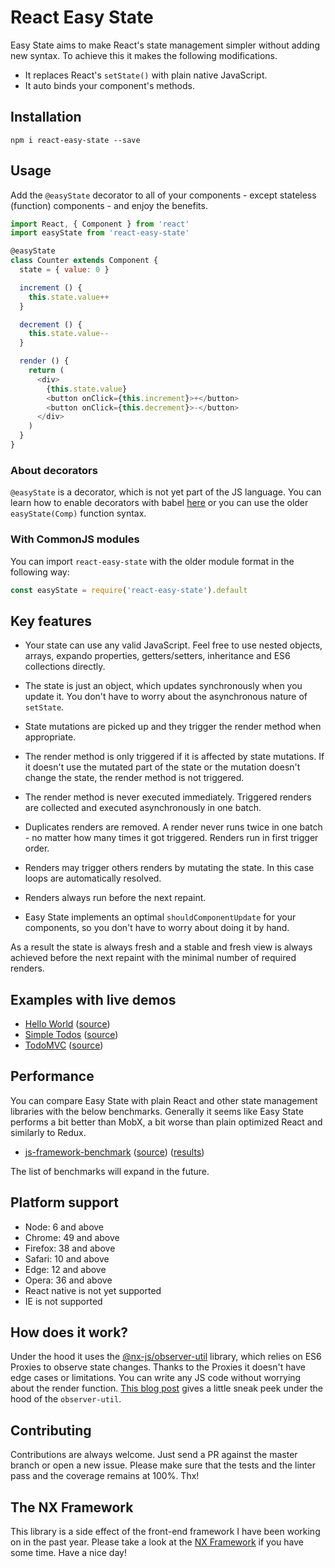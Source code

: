 # React Easy State

Easy State aims to make React's state management simpler without adding new syntax. To achieve this it makes the following modifications.

- It replaces React's `setState()` with plain native JavaScript.
- It auto binds your component's methods.

## Installation

`npm i react-easy-state --save`

## Usage

Add the `@easyState` decorator to all of your components - except stateless (function) components - and enjoy the benefits.

```js
import React, { Component } from 'react'
import easyState from 'react-easy-state'

@easyState
class Counter extends Component {
  state = { value: 0 }

  increment () {
    this.state.value++
  }

  decrement () {
    this.state.value--
  }

  render () {
    return (
      <div>
        {this.state.value}
        <button onClick={this.increment}>+</button>
        <button onClick={this.decrement}>-</button>
      </div>
    )
  }
}
```

### About decorators

`@easyState` is a decorator, which is not yet part of the JS language. You can learn how to enable decorators with babel [here](https://github.com/loganfsmyth/babel-plugin-transform-decorators-legacy) or you can use the older `easyState(Comp)` function syntax.

### With CommonJS modules

You can import `react-easy-state` with the older module format in the following way:

```js
const easyState = require('react-easy-state').default
```

## Key features

- Your state can use any valid JavaScript. Feel free to use nested objects, arrays, expando properties, getters/setters, inheritance and ES6 collections directly.

- The state is just an object, which updates synchronously when you update it. You don't have to worry about the asynchronous nature of `setState`.

- State mutations are picked up and they trigger the render method when appropriate.

- The render method is only triggered if it is affected by state mutations. If it doesn't use the mutated part of the state or the mutation doesn't change the state, the render method is not triggered.

- The render method is never executed immediately. Triggered renders are collected and executed asynchronously in one batch.

- Duplicates renders are removed. A render never runs twice in one batch - no matter how many times it got triggered. Renders run in first trigger order.

- Renders may trigger others renders by mutating the state. In this case loops are automatically resolved.

- Renders always run before the next repaint.

- Easy State implements an optimal `shouldComponentUpdate` for your components, so you don't have to worry about doing it by hand.

As a result the state is always fresh and a stable and fresh view is always achieved before the next repaint with the minimal number of required renders.

## Examples with live demos

- [Hello World](https://solkimicreb.github.io/react-easy-state/examples/helloWorld/) ([source](/examples/helloWorld/))
- [Simple Todos](https://solkimicreb.github.io/react-easy-state/examples/simpleTodos/) ([source](/examples/simpleTodos/))
- [TodoMVC](https://solkimicreb.github.io/react-easy-state/examples/todoMVC/) ([source](/examples/todoMVC/))

## Performance

You can compare Easy State with plain React and other state management libraries with the below benchmarks. Generally it seems like Easy State performs a bit better than MobX, a bit worse than plain optimized React and similarly to Redux.

- [js-framework-benchmark](https://github.com/krausest/js-framework-benchmark) ([source](https://github.com/krausest/js-framework-benchmark/tree/master/react-v15.5.4-easy-state-v1.0.3)) ([results](https://rawgit.com/krausest/js-framework-benchmark/master/webdriver-ts-results/table.html))

The list of benchmarks will expand in the future.

## Platform support

- Node: 6 and above
- Chrome: 49 and above
- Firefox: 38 and above
- Safari: 10 and above
- Edge: 12 and above
- Opera: 36 and above
- React native is not yet supported
- IE is not supported

## How does it work?

Under the hood it uses the [@nx-js/observer-util](https://github.com/nx-js/observer-util) library, which relies on ES6 Proxies to observe state changes. Thanks to the Proxies it doesn't have edge cases or limitations. You can write any JS code without worrying about the render function. [This blog post](https://blog.risingstack.com/writing-a-javascript-framework-data-binding-es6-proxy/) gives a little sneak peek under the hood of the `observer-util`.

## Contributing

Contributions are always welcome. Just send a PR against the master branch or open a new issue. Please make sure that the tests and the linter pass and the coverage remains at 100%. Thx!

## The NX Framework

This library is a side effect of the front-end framework I have been working on in the past year. Please take a look at the [NX Framework](https://nx-framework.com/) if you have some time. Have a nice day!
